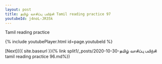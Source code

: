 ```yaml
---
layout: post
title: தமிழ் வாசிப்பு பயிற்சி Tamil reading practice 97
youtubeId: j4noL-JR35k
---
```

 
 
Tamil reading practice
 
 
 
 
 


{% include youtubePlayer.html id=page.youtubeId %}
 
[Next]({{ site.baseurl }}{% link  split1/_posts/2020-10-30-தமிழ் வாசிப்பு பயிற்சி tamil reading practice 96.md%})
 
